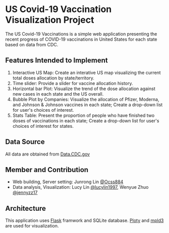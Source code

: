 # **US Covid-19 Vaccination Visualization Project**  
The US Covid-19 Vaccinations is a simple web application presenting the recent progress of COVID-19 vaccinations in United States for each state based on data from CDC.  

## **Features Intended to Implement**  
1. Interactive US Map: Create an interative US map visualizing the current total doses allocation by state/territory.
2. Time slider: Provide a slider for vaccine allocation history.
3. Horizontal bar Plot: Visualize the trend of the dose allocation against new cases in each state and the US overall.
4. Bubble Plot by Companies: Visualize the allocation of Pfizer, Moderna, and Johnson & Johnson vaccines in each state; Create a drop-down list for user's choices of interest.
5. Stats Table: Present the proportion of people who have finished two doses of vaccinations in each state; Create a drop-down list for user's choices of interest for states.

## **Data Source**  
All data are obtained from [Data.CDC.gov](https://data.cdc.gov/browse?category=Vaccinations)

## **Member and Contribution**  
* Web building, Server setting: Junrong Lin [@Ocss884](https://github.com/Ocss884)
* Data analysis, Visualization: Lucy Lin [@lucylin1997](https://github.com/lucylin1997), Wenyue Zhuo [@jennyzz17](https://github.com/jennyzz17)

## Architecture  
This application uses [Flask](https://flask.palletsprojects.com/en/1.1.x/) framwork and SQLite database. [Ploty](https://plotly.com/) and [mpld3](https://mpld3.github.io/) are used for visualization.
